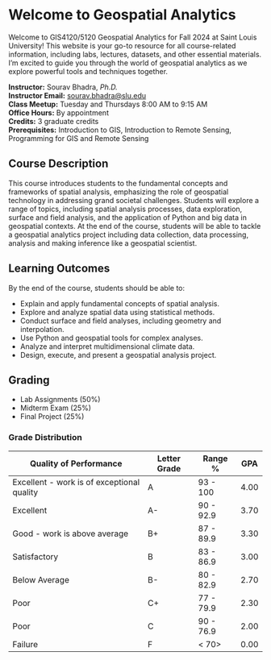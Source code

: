 # Welcome to Geospatial Analytics

Welcome to GIS4120/5120 Geospatial Analytics for Fall 2024 at Saint Louis University! This website is your go-to resource for all course-related information, including labs, lectures, datasets, and other essential materials. I’m excited to guide you through the world of geospatial analytics as we explore powerful tools and techniques together.

**Instructor:** Sourav Bhadra, *Ph.D.*  
**Instructor Email:** [sourav.bhadra@slu.edu](mailto:sourav.bhadra@slu.edu)  
**Class Meetup:** Tuesday and Thursdays 8:00 AM to 9:15 AM  
**Office Hours:** By appointment  
**Credits:** 3 graduate credits  
**Prerequisites:** Introduction to GIS, Introduction to Remote Sensing, Programming for GIS and Remote Sensing

## Course Description

This course introduces students to the fundamental concepts and frameworks of spatial analysis, emphasizing the role of geospatial technology in addressing grand societal challenges. Students will explore a range of topics, including spatial analysis processes, data exploration, surface and field analysis, and the application of Python and big data in geospatial contexts. At the end of the course, students will be able to tackle a geospatial analytics project including data collection, data processing, analysis and making inference like a geospatial scientist.  

## Learning Outcomes

By the end of the course, students should be able to:

- Explain and apply fundamental concepts of spatial analysis.
- Explore and analyze spatial data using statistical methods.
- Conduct surface and field analyses, including geometry and interpolation.
- Use Python and geospatial tools for complex analyses.
- Analyze and interpret multidimensional climate data.
- Design, execute, and present a geospatial analysis project.

## Grading

- Lab Assignments (50%)
- Midterm Exam (25%)
- Final Project (25%)

### Grade Distribution

Quality of Performance | Letter Grade | Range % | GPA
---------|----------|---------|---------
Excellent - work is of exceptional quality | A | 93 - 100 | 4.00
Excellent | A- | 90 - 92.9 | 3.70
Good - work is above average | B+ | 87 - 89.9 | 3.30
Satisfactory | B | 83 - 86.9 | 3.00
Below Average | B- | 80 - 82.9 | 2.70
Poor | C+ | 77 - 79.9 | 2.30
Poor | C | 90 - 76.9 | 2.00
Failure | F | < 70> | 0.00




```{tableofcontents}
```
